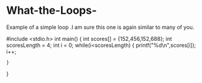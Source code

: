 # What-the-Loops-
Example of a simple loop .I am sure this one is again similar to many of you.

#include <stdio.h>
int main()
{
    int scores[] = {152,456,152,688};
    int scoresLength = 4;
    int i = 0;
    while(i<scoresLength)
    {
        printf("%d\n",scores[i]);
        i++;

    }

}

